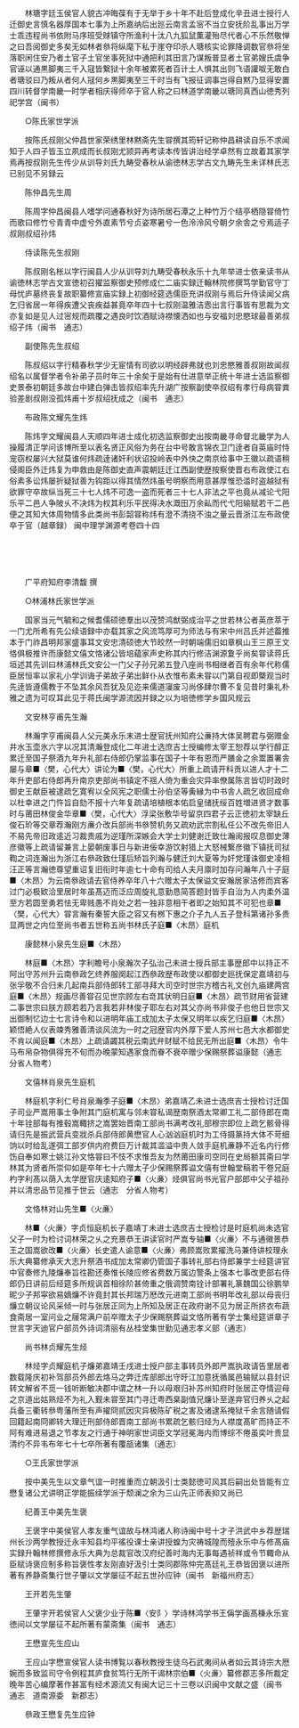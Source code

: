<!-- { "loadSidebar": true } -->
　　林瑭字廷玉侯官人貌古冲晦葆有于无举于乡十年不赴后登成化辛丑进士授行人迁御史言慎名器厚国本七事为上所嘉纳后出廵云南言孟宻不当立安抚阶乱事出万学士乖违程尚书依附马序班受赇镇守所渔利十汰八九狐鼠薫灌殆尽代者心不乐然敬惮之曰吾阅御史多矣无如林者叅将纵麾下私于崖夺印杀人瑭核实论罪降调数官叅将坐落职闲住安乃者土官子土官坐事死狱中通把利其田言乃谋叛普显者土官弟嫂氏虞争官诬以通黒脚夷三千入冦皆繋狱十余年被累死者百计土人惧其出则飞语讙呶无敢白者瑭驳曰乃叛从者何人冦何乡黒脚夷至三千时当有飞报征调事岂得自黙乃显得安置四川转督学南畿一时学者相庆得师卒于官人称之曰林道学南畿以瑭同真西山徳秀列祀学宫（闽书）

　　○陈氏家世学派

　　按陈氏叔刚父仲昌世家荣绣里林黙斋先生甞撰其筠轩记称仲昌耕读自乐不求闻知于人四子皆玉立夙成而长叔刚尤颕异再考读本传皆讲治经学卓然有立故着其家学焉再按叔刚先生传少从训导刘氏九畴受春秋从谕徳林志学古文九畴先生未详林氏志已别见不另録云

　　陈仲昌先生周

　　陈周字仲昌闽县人嗜学问通春秋好为诗所居石潭之上种竹万个结亭栖隠甞倚竹而歌曰修竹兮青青中虚兮外直素节兮贞姿寒暑兮一色泠泠风兮朝夕余舎之兮焉适子叔刚叔绍孙炜

　　侍读陈先生叔刚

　　陈叔刚名枨以字行闽县人少从训导刘九畴受春秋永乐十九年举进士依亲读书从谕徳林志学古文宣徳初召擢监察御史预修成仁二庙实録迁翰林院修撰笃学勤官守丁母忧庐墓终丧复故职纂修宣庙实録上初御经筵选儒臣充讲叔刚与焉后升侍读闻父病乞归省居一年得疾遭父丧疾益甚竟卒年四十七叔刚温雅洁悫出言行事皆有思裁为文亦复如是见人过宻规而疏覆之遇良时饮酒赋诗襟懐洒如也与安福刘忠愍球最善弟叔绍子炜（闽书　通志）

　　副使陈先生叔绍

　　陈叔绍以字行精春秋学少无宦情有司欲以明经辟弗就也刘忠愍雅善叔刚故闻叔绍名以属督学者令补弟子员时年三十余矣于是始有仕进意举正统十年进士选监察御史景泰初朝廷多故台中建白弹击皆叔绍率先升湖广按察副使卒叔绍有孝行母病甞粪验差剧叔刚没孤炜甫十岁叔绍抚成之（闽书　通志）

　　布政陈文耀先生炜

　　陈炜字文耀闽县人天顺四年进士成化初选监察御史出按南畿寻命督北畿学为人操履清正学问该博所至以表名贤正风俗为务在台中号敢言锦衣卫门逹者自英庙时恃宠窃权屡兴大狱莫谁何炜疏逹诸奸利状诏投岭表中外快之南京给事中王徽以疏语稍侵阁臣外迁炜复为申救由是陈御史直声震朝廷迁江西副使歴按察使晋右布政使江右俗素多讼炜屡折疑狱善为钩距以得其情然炜虽号明察而用意甚厚惟恐滥时盗越狱有欲罪守卒故纵当死三十七人炜不可逸一盗而死者三十七人非法之平也竟从减论弋阳乐平二邑人争陂乆不决炜为权其利乐平民得决水溉田万余畆而代弋阳输赋若干二邑便之其知大体周物情多此类尚书彭韶甞称炜有澄不清挠不浊之量云晋浙江左布政使卒于官（越章録） 
闽中理学渊源考卷四十四

　

　　

　　广平府知府李清馥 撰

　　○林浦林氏家世学派

　　国家当元气毓和之候耆儒硕徳羣出以茂赞鸿猷弼成治平之世若林公者英彦萃于一门尤所希有先公续语録中亦载其家之风流笃厚可为师法与有宋中州吕氏并述葢推本于门祚昌明邦家盛事耳文安忠清硕徳大节皎然一时朝端儒旧如章枫山王三原王文恪俱极推许而康懿文僖文恪诸公皆培藴家声史称其内行修洁渊源夐乎尚矣甞读蒋氏垣述其先训曰林浦林氏文安公一门父子孙兄弟五登八座尚书相继者百有余年代称儒臣居恒率以家礼小学训诲子弟故子弟出鲜仆从衣惟布素未甞以门第自视即槩观当时先逹皆遵儒教于不坠其余风吾犹及见迩来儒道寖废习尚侈肆尔曹不复见昔时秉礼朴雅之遗为可叹耳此见于蒋氏闽学源流因并録之以为培徳修学乡国风规云

　　文安林亨甫先生瀚

　　林瀚字亨甫闽县人父元美永乐末进士歴官抚州知府公亷持大体吴聘君与弼赠金井水玉壶氷六字以况其清瀚登成化二年进士选庶吉士授编修太宰王恕荐以学行醇正累迁至国子祭酒九年升礼部右侍郎仍掌监事在国子十年有恩而严膳金之余鬻置署舎屡与章■〈樊，心代大〉讲论为■〈樊，心代大〉所重上疏请开科贡以进人才十二年升吏部右侍郎再升南京吏部尚书镇定不揺人倚为重会灾异率僚属陈言皆切时政时御史王献臣被逮疏乞寛宥以全风宪之职儒士孙伯坚等夤縁为中书舎人疏乞收回成命以杜幸进之门忤旨自劾不报十六年复疏请培植根本佑启皇储抚绥百姓増进贤才数事时与莆田林俊金华章■〈樊，心代大〉浮梁张敷华号留京四君子云正徳初太宰缺丘俊石玠等交章荐瀚刚方亷介改兵部尚书叅赞机务又疏劝武宗割私任公不改先帝旧人不易先帝旧政逺近习裁贵戚为逆瑾所深嫉会大学士刘健谢迁致仕瀚阅报叹息御史薄彦徽等上疏请留兼言上晏朝废事日与新进佞幸游饮射猎上大怒械繋彦徽下镇抚司狱鞫之词连瀚出为浙江右叅政致仕瑾后矫旨列瀚与健迁刘大夏等为奸党瑾诛御史凌相汪正等言瀚徳尊望重诏复旧衔时年逾七十命有司给人夫月廪时加存问瀚年八十子庭■〈木昂〉为云南叅政请去官侍养卒年八十六赠太子太保谥文安瀚居家洁修而宾客过门必极欵洽里居时年虽髙迈而泛应周旋礼意勤恳简答题封皆手自治为人内柔外温至方若圆至勇若怯无卑贱愚不肖处之若一独非意相干者即之始知其不可犯也章■〈樊，心代大〉甞言瀚有秦誓大臣之容又有桞下惠之介子九人五子登科第诸孙多贵显两世之内位至尚书者五世称五尚书林氏子庭■〈木昂〉庭机

　　康懿林小泉先生庭■〈木昂〉

　　林庭■〈木昂〉字利瞻号小泉瀚次子弘治己未进士授兵部主事歴郎中以持正不阿出守苏州升云南叅政乞终养服阕起江西叅政歴布政使以都御史廵抚保定嘉靖初与张孚敬不合归未几起南兵部侍郎转工部寻拜大司空时世宗方稽古礼文创九庙建两宫庭■〈木昂〉规画尽善甞召见世宗顾左右竒其状明日庭■〈木昂〉疏节财用省营建二事世宗曰朕方顾若若乃言我若非林俊子耶左右对其父亦尚书非俊子也他日世宗又出御制忆边士七言诗令和以进明年庙工成加太子太保又明年以疾乞归庭■〈木昂〉颖悟絶人仪表竦秀雅善清谈风流为一时之冠歴官内外厚下爱人苏州七邑大水都御史不肯以闻庭■〈木昂〉上疏请蠲其税云南武弁财赋不给民无所出庭■〈木昂〉令牛马布帛杂物俱得充不旬而办晚蒙知遇家食而眷不衰卒赠少保赐祭葬谥康懿（通志　分省人物考）

　　文僖林肖泉先生庭机

　　林庭机字利仁号肖泉瀚季子庭■〈木昂〉弟嘉靖乙未进士选庶吉士授检讨迁国子司业严嵩用事士争附其门庭机寓与邻未甞私谒歴南祭酒太常卿工礼二部侍郎在南十年铨部每有推毂嵩輙挤之嵩罢始晋南工部尚书满考改礼部穆宗即位上疏乞骸骨得请归先是振武营兵变戕杀兵部侍郎黄懋官人心汹汹庭机时为工侍摄篆持大体不苛细饷以时给乱遂弭工部岁供内府费巨万计裁其滥溢中贵人敛手庭机亷静不近名内行修饬自奉如寒士姚江孙文恪甞曰不忮不求惟吾友为然莆田康司空同在史局额其斋曰学林其为贤者所崇仰如是卒年七十六赠太子少保赐祭葬谥文僖有世翰堂稿若干卷兄庭杓字利髙以荫入太学歴官庆逺知府子■〈火亷〉烃俱官尚书光官户部郎中父子祖孙并以清忠品节见推于世云（通志　分省人物考）

　　文恪林对山先生■〈火亷〉

　　林■〈火亷〉字贞恒庭机长子嘉靖丁未进士选庶吉士授检讨是时庭机尚未选官父子一时为检讨词林荣之乆之充景恭王讲读官时严嵩专轴■〈火亷〉不与通幑景恭王之国嵩欲改■〈火亷〉长史遣人谕意■〈火亷〉弗顾嵩败累擢洗马兼侍讲校理永乐大典纂修承天大志升祭酒书成加太常卿仍管国子事转礼部右侍郎兼学士经筵讲官中官奏修九陵燫奉旨徃勘还奏惟长陵应修省费数万属边警条上强本七事改吏部右侍郎仍日讲前后经筵多所规讽首相徐阶甚倚重之俄调赞南铨计部署礼篆魏国公徐鹏举昵少子邦寜欲易嫡燫不许竟封其长邦瑞万厯改元进南工部尚书明年改礼部以母丧归燫立朝议论风采倾一时与张居正同为上所知及居正在政府谢不见为居正所挤衣布蔬食斋居一室问业之屦常满户前卒赠太子少保赐祭葬谥文恪所著有学士集经筵讲章子世言字天迪官户部员外诗词清丽有丛桂堂集世勤见通志孝义部（通志）

　　尚书林贞耀先生烃

　　林烃字贞耀庭机子燫弟嘉靖壬戌进士授户部主事转员外郎严嵩执政请告里居者数载隆庆初补驾部员外郎去烙马之弊迁库部郎出守旴江加意抚循属邑输赋以县封识转文解省不觅一钱听断敏决郡中谓之林一升以母艰归补苏州知府时张居正夺情迎母之京道出姑熟烃不为礼入觐未甞至其门寻迁粤西臬副值兄燫讣至遂弃官归养乆之起兵备三衢转叅粤藩所至有声擢冏贰因灾异极陈矿税之害及诸逮系掩狱千余言随请假回籍起南冏卿转大理迁刑部侍郎晋南工部尚书累疏乞骸归烃为人襟度髙旷而持正不阿有难进易退之节孝友之行通于神明家世词臣文学冠冕海内而博综不倦虽奕叶贵显清约不异韦布年七十七卒所著有覆瓿诸集（通志）

　　○王氏家世学派

　　按中美先生以文章气谊一时推重而立朝汲引士类懿徳可风其后嗣出处皆能有立懋复诸公尤讲明正学能振续学派于颓澜之余为三山先正师表抑又尚已

　　纪善王中美先生褒

　　王褒字中美侯官人孝友重气谊故与林鸿诸人称诗闽中号十才子洪武中乡荐歴瑞州长沙两学教授迁永丰知县均平徭役课士亲讲授蝗为灾祷城隍而殪永乐中与修髙庙实録升翰林修撰修永乐大典为总裁官改汉府纪善时海内无事每遇祯祥或令节輙命从臣赋诗褒应制多称旨褒性孝友刚直好汲引士类同郡陈仲完髙廷礼王恭皆因褒以进所著有养静斋集行世子肇以文学屡征不起五世孙应钟（闽书　新福州府志）

　　王开若先生肇

　　王肇字开若侯官人父褒少业于陈■〈安阝〉学诗林鸿学书王偁学画髙棅永乐宣徳间以文学屡征不起所著有蒙斋集（闽书　通志）

　　王懋宣先生应山

　　王应山字懋宣侯官人读书博覧以春秋教授生徒乌石武夷间从者如云其诗宗大厯婉而多致监司守令例程其庐食贫笃行无所干谒林宗伯■〈火亷〉纂修郡志多所裁定晚年苦心编摩著作甚富有经术源流又有闽大记三十三卷以识闽中文献之盛（闽书　通志　道南源委　新郡志）

　　叅政王懋复先生应钟

